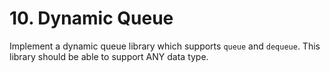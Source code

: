 # 10. Dynamic Queue

Implement a dynamic queue library which supports `queue` and `dequeue`.
This library should be able to support ANY data type.
